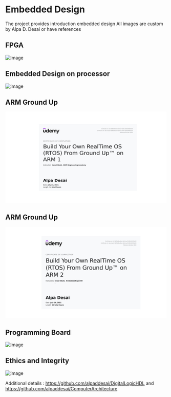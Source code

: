 # Embedded Design


The project provides introduction embedded design
All images are custom by Alpa D. Desai or have references

## FPGA 
![image](DesigningFPGA.jpg)

## Embedded Design on processor
![image](EmbeddedSystemDesign.jpg)

## ARM Ground Up
![image](ARM_GroundUp.jpg)

## ARM Ground Up
![image](RTOS_ARM2.jpg)

## Programming Board
![image](ProgrammingBoardImage.png)

## Ethics and Integrity
![image](EthicsandExcellence.png)

Additional details : https://github.com/alpaddesai/DigitalLogicHDL and https://github.com/alpaddesai/ComputerArchitecture 
